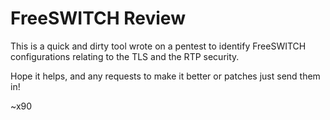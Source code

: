 # FreeSWITCH Review

This is a quick and dirty tool wrote on a pentest to identify FreeSWITCH configurations relating to the TLS and the RTP security.

Hope it helps, and any requests to make it better or patches just send them in!

~x90

